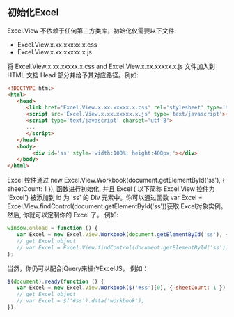 ## 初始化Excel
Excel.View 不依赖于任何第三方类库，初始化仅需要以下文件:
* Excel.View.x.xx.xxxxx.x.css
* Excel.View.x.xx.xxxxx.x.js

将 Excel.View.x.xx.xxxxx.x.css and Excel.View.x.xx.xxxxx.x.js 文件加入到 HTML 文档 Head 部分并给予其对应路径。例如:
```html
<!DOCTYPE html>
<html>
   <head>
      <link href='Excel.View.x.xx.xxxxx.x.css' rel='stylesheet' type='text/css'/>
      <script src='Excel.View.x.xx.xxxxx.x.js' type='text/javascript'></script>
      <script type='text/javascript' charset='utf-8'>
      ...
      </script>
   </head>
   <body>
        <div id='ss' style='width:100%; height:400px;'></div>
   </body>
</html>
```

Excel 控件通过 new Excel.View.Workbook(document.getElementById('ss'), { sheetCount: 1 }), 函数进行初始化, 并且 Excel ( 以下简称 Excel.View 控件为 'Excel') 被添加到 id 为 'ss' 的 Div 元素中。你可以通过函数 var Excel = Excel.View.findControl(document.getElementById('ss'))获取 Excel对象实例。然后, 你就可以定制你的 Excel 了。 例如:
```JavaScript
window.onload = function () {
   var Excel = new Excel.View.Workbook(document.getElementById('ss'), { sheetCount: 1 });
   // get Excel object
   // var Excel = Excel.View.findControl(document.getElementById('ss'));
};
```

当然，你仍可以配合jQuery来操作ExcelJS， 例如：
```JavaScript
$(document).ready(function () {
   var Excel = new Excel.View.Workbook($('#ss')[0], { sheetCount: 1 });
   // get Excel object
   // var Excel = $('#ss').data('workbook');
});
```